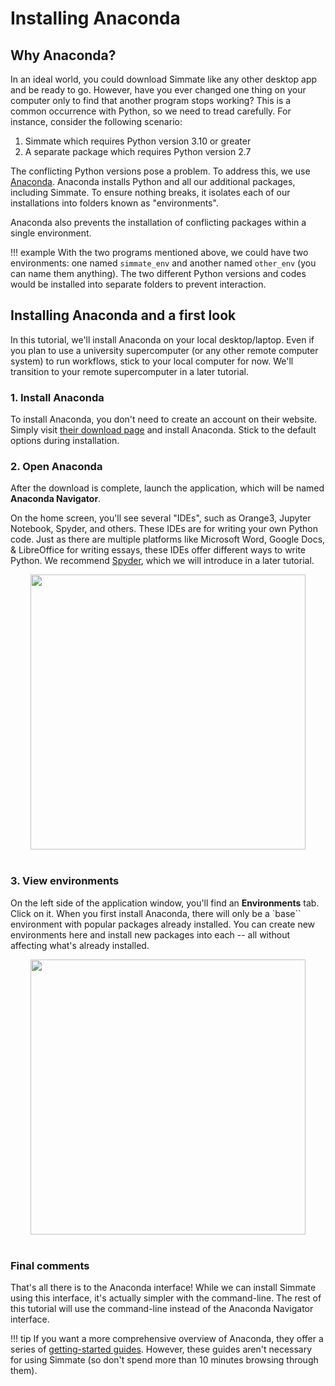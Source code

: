# Installing Anaconda

## Why Anaconda?

In an ideal world, you could download Simmate like any other desktop app and be ready to go. However, have you ever changed one thing on your computer only to find that another program stops working? This is a common occurrence with Python, so we need to tread carefully. For instance, consider the following scenario:

1. Simmate which requires Python version 3.10 or greater
2. A separate package which requires Python version 2.7

The conflicting Python versions pose a problem. To address this, we use [Anaconda](https://www.anaconda.com/). Anaconda installs Python and all our additional packages, including Simmate. To ensure nothing breaks, it isolates each of our installations into folders known as "environments".

Anaconda also prevents the installation of conflicting packages within a single environment.

!!! example
    With the two programs mentioned above, we could have two environments: one named `simmate_env` and another named `other_env` (you can name them anything). The two different Python versions and codes would be installed into separate folders to prevent interaction.

## Installing Anaconda and a first look

In this tutorial, we'll install Anaconda on your local desktop/laptop. Even if you plan to use a university supercomputer (or any other remote computer system) to run workflows, stick to your local computer for now. We'll transition to your remote supercomputer in a later tutorial.


### 1. Install Anaconda
To install Anaconda, you don't need to create an account on their website. Simply visit [their download page](https://www.anaconda.com/products/distribution) and install Anaconda. Stick to the default options during installation.


### 2. Open Anaconda
After the download is complete, launch the application, which will be named **Anaconda Navigator**.

On the home screen, you'll see several "IDEs", such as Orange3, Jupyter Notebook, Spyder, and others. These IDEs are for writing your own Python code. Just as there are multiple platforms like Microsoft Word, Google Docs, & LibreOffice for writing essays, these IDEs offer different ways to write Python. We recommend [Spyder](https://www.spyder-ide.org/), which we will introduce in a later tutorial.

<!-- This is an image of the Anaconda GUI home -->
<p align="center" style="margin-bottom:40px;">
<img src="https://docs.anaconda.com/_images/nav-tabs1.png"  height=440 style="max-height: 440px;">
</p>


### 3. View environments
On the left side of the application window, you'll find an **Environments** tab. Click on it. When you first install Anaconda, there will only be a `base`` environment with popular packages already installed. You can create new environments here and install new packages into each -- all without affecting what's already installed.

<!-- This is an image of the Anaconda GUI environments -->
<p align="center" style="margin-bottom:40px;">
<img src="https://docs.anaconda.com/_images/nav-env1.png"  height=440 style="max-height: 440px;">
</p>


### Final comments

That's all there is to the Anaconda interface! While we can install Simmate using this interface, it's actually simpler with the command-line. The rest of this tutorial will use the command-line instead of the Anaconda Navigator interface.

!!! tip
    If you want a more comprehensive overview of Anaconda, they offer a series of [getting-started guides](https://docs.anaconda.com/anaconda/user-guide/). However, these guides aren't necessary for using Simmate (so don't spend more than 10 minutes browsing through them).

